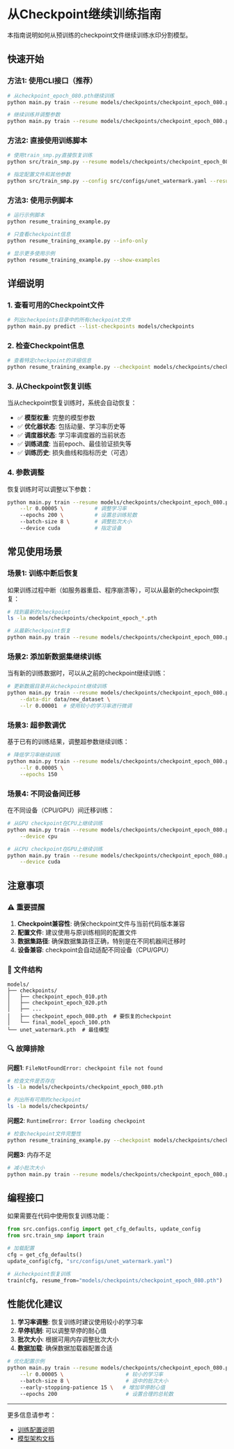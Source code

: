 # 从Checkpoint继续训练指南

本指南说明如何从预训练的checkpoint文件继续训练水印分割模型。

## 快速开始

### 方法1: 使用CLI接口（推荐）

```bash
# 从checkpoint_epoch_080.pth继续训练
python main.py train --resume models/checkpoints/checkpoint_epoch_080.pth

# 继续训练并调整参数
python main.py train --resume models/checkpoints/checkpoint_epoch_080.pth --lr 0.00005 --epochs 200
```

### 方法2: 直接使用训练脚本

```bash
# 使用train_smp.py直接恢复训练
python src/train_smp.py --resume models/checkpoints/checkpoint_epoch_080.pth

# 指定配置文件和其他参数
python src/train_smp.py --config src/configs/unet_watermark.yaml --resume models/checkpoints/checkpoint_epoch_080.pth --lr 0.00005
```

### 方法3: 使用示例脚本

```bash
# 运行示例脚本
python resume_training_example.py

# 只查看checkpoint信息
python resume_training_example.py --info-only

# 显示更多使用示例
python resume_training_example.py --show-examples
```

## 详细说明

### 1. 查看可用的Checkpoint文件

```bash
# 列出checkpoints目录中的所有checkpoint文件
python main.py predict --list-checkpoints models/checkpoints
```

### 2. 检查Checkpoint信息

```bash
# 查看特定checkpoint的详细信息
python resume_training_example.py --checkpoint models/checkpoints/checkpoint_epoch_080.pth --info-only
```

### 3. 从Checkpoint恢复训练

当从checkpoint恢复训练时，系统会自动恢复：

- ✅ **模型权重**: 完整的模型参数
- ✅ **优化器状态**: 包括动量、学习率历史等
- ✅ **调度器状态**: 学习率调度器的当前状态
- ✅ **训练进度**: 当前epoch、最佳验证损失等
- ✅ **训练历史**: 损失曲线和指标历史（可选）

### 4. 参数调整

恢复训练时可以调整以下参数：

```bash
python main.py train --resume models/checkpoints/checkpoint_epoch_080.pth \
    --lr 0.00005 \          # 调整学习率
    --epochs 200 \          # 设置总训练轮数
    --batch-size 8 \        # 调整批次大小
    --device cuda           # 指定设备
```

## 常见使用场景

### 场景1: 训练中断后恢复

如果训练过程中断（如服务器重启、程序崩溃等），可以从最新的checkpoint恢复：

```bash
# 找到最新的checkpoint
ls -la models/checkpoints/checkpoint_epoch_*.pth

# 从最新checkpoint恢复
python main.py train --resume models/checkpoints/checkpoint_epoch_080.pth
```

### 场景2: 添加新数据集继续训练

当有新的训练数据时，可以从之前的checkpoint继续训练：

```bash
# 更新数据目录并从checkpoint继续训练
python main.py train --resume models/checkpoints/checkpoint_epoch_080.pth \
    --data-dir data/new_dataset \
    --lr 0.00001  # 使用较小的学习率进行微调
```

### 场景3: 超参数调优

基于已有的训练结果，调整超参数继续训练：

```bash
# 降低学习率继续训练
python main.py train --resume models/checkpoints/checkpoint_epoch_080.pth \
    --lr 0.00005 \
    --epochs 150
```

### 场景4: 不同设备间迁移

在不同设备（CPU/GPU）间迁移训练：

```bash
# 从GPU checkpoint在CPU上继续训练
python main.py train --resume models/checkpoints/checkpoint_epoch_080.pth \
    --device cpu

# 从CPU checkpoint在GPU上继续训练
python main.py train --resume models/checkpoints/checkpoint_epoch_080.pth \
    --device cuda
```

## 注意事项

### ⚠️ 重要提醒

1. **Checkpoint兼容性**: 确保checkpoint文件与当前代码版本兼容
2. **配置文件**: 建议使用与原训练相同的配置文件
3. **数据集路径**: 确保数据集路径正确，特别是在不同机器间迁移时
4. **设备兼容**: checkpoint会自动适配不同设备（CPU/GPU）

### 📁 文件结构

```
models/
├── checkpoints/
│   ├── checkpoint_epoch_010.pth
│   ├── checkpoint_epoch_020.pth
│   ├── ...
│   ├── checkpoint_epoch_080.pth  # 要恢复的checkpoint
│   └── final_model_epoch_100.pth
└── unet_watermark.pth  # 最佳模型
```

### 🔍 故障排除

**问题1**: `FileNotFoundError: checkpoint file not found`
```bash
# 检查文件是否存在
ls -la models/checkpoints/checkpoint_epoch_080.pth

# 列出所有可用的checkpoint
ls -la models/checkpoints/
```

**问题2**: `RuntimeError: Error loading checkpoint`
```bash
# 检查checkpoint文件完整性
python resume_training_example.py --checkpoint models/checkpoints/checkpoint_epoch_080.pth --info-only
```

**问题3**: 内存不足
```bash
# 减小批次大小
python main.py train --resume models/checkpoints/checkpoint_epoch_080.pth --batch-size 4
```

## 编程接口

如果需要在代码中使用恢复训练功能：

```python
from src.configs.config import get_cfg_defaults, update_config
from src.train_smp import train

# 加载配置
cfg = get_cfg_defaults()
update_config(cfg, "src/configs/unet_watermark.yaml")

# 从checkpoint恢复训练
train(cfg, resume_from="models/checkpoints/checkpoint_epoch_080.pth")
```

## 性能优化建议

1. **学习率调整**: 恢复训练时建议使用较小的学习率
2. **早停机制**: 可以调整早停的耐心值
3. **批次大小**: 根据可用内存调整批次大小
4. **数据加载**: 确保数据加载器配置合适

```bash
# 优化配置示例
python main.py train --resume models/checkpoints/checkpoint_epoch_080.pth \
    --lr 0.00005 \                    # 较小的学习率
    --batch-size 8 \                  # 适中的批次大小
    --early-stopping-patience 15 \   # 增加早停耐心值
    --epochs 200                      # 设置合理的总轮数
```

---

更多信息请参考：
- [训练配置说明](src/configs/unet_watermark.yaml)
- [模型架构文档](README.md)